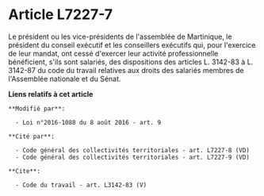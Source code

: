 # Article L7227-7

Le président ou les vice-présidents de l'assemblée de Martinique, le président du conseil exécutif et les conseillers
exécutifs qui, pour l'exercice de leur mandat, ont cessé d'exercer leur activité professionnelle bénéficient, s'ils sont
salariés, des dispositions des articles L. 3142-83 à L. 3142-87 du code du travail relatives aux droits des salariés membres
de l'Assemblée nationale et du Sénat.

**Liens relatifs à cet article**

	**Modifié par**:

	  - Loi n°2016-1088 du 8 août 2016 - art. 9

	**Cité par**:

	  - Code général des collectivités territoriales - art. L7227-8 (VD)
	  - Code général des collectivités territoriales - art. L7227-9 (VD)

	**Cite**:

	  - Code du travail - art. L3142-83 (V)
